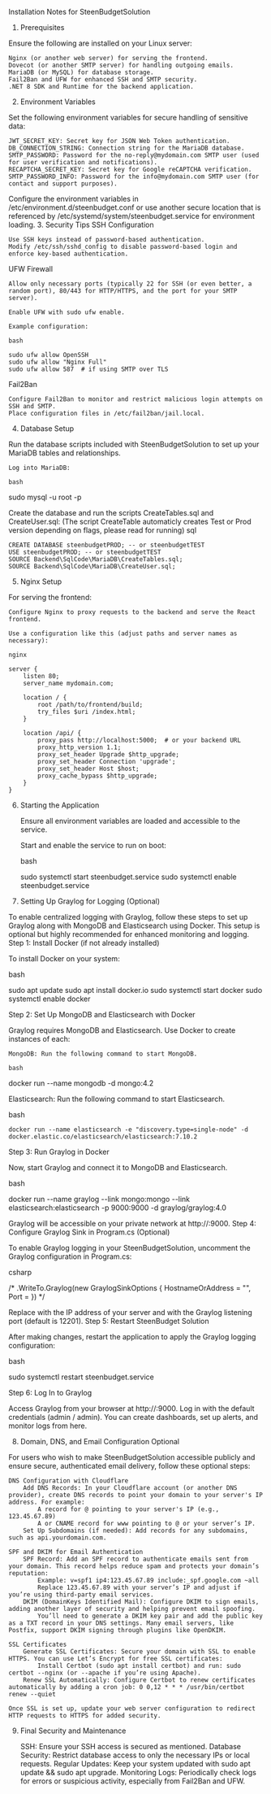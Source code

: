 Installation Notes for SteenBudgetSolution
1. Prerequisites

Ensure the following are installed on your Linux server:

    Nginx (or another web server) for serving the frontend.
    Dovecot (or another SMTP server) for handling outgoing emails.
    MariaDB (or MySQL) for database storage.
    Fail2Ban and UFW for enhanced SSH and SMTP security.
    .NET 8 SDK and Runtime for the backend application.

2. Environment Variables

Set the following environment variables for secure handling of sensitive data:

    JWT_SECRET_KEY: Secret key for JSON Web Token authentication.
    DB_CONNECTION_STRING: Connection string for the MariaDB database.
    SMTP_PASSWORD: Password for the no-reply@mydomain.com SMTP user (used for user verification and notifications).
    RECAPTCHA_SECRET_KEY: Secret key for Google reCAPTCHA verification.
    SMTP_PASSWORD_INFO: Password for the info@mydomain.com SMTP user (for contact and support purposes).

Configure the environment variables in /etc/environment.d/steenbudget.conf or use another secure location that is referenced by /etc/systemd/system/steenbudget.service for environment loading.
3. Security Tips
SSH Configuration

    Use SSH keys instead of password-based authentication.
    Modify /etc/ssh/sshd_config to disable password-based login and enforce key-based authentication.

UFW Firewall

    Allow only necessary ports (typically 22 for SSH (or even better, a random port), 80/443 for HTTP/HTTPS, and the port for your SMTP server).

    Enable UFW with sudo ufw enable.

    Example configuration:

    bash

    sudo ufw allow OpenSSH
    sudo ufw allow "Nginx Full"
    sudo ufw allow 587  # if using SMTP over TLS

Fail2Ban

    Configure Fail2Ban to monitor and restrict malicious login attempts on SSH and SMTP.
    Place configuration files in /etc/fail2ban/jail.local.

4. Database Setup

Run the database scripts included with SteenBudgetSolution to set up your MariaDB tables and relationships.

    Log into MariaDB:

    bash

sudo mysql -u root -p

Create the database and run the scripts CreateTables.sql and CreateUser.sql: 
(The script CreateTable automaticly creates Test or Prod version depending on flags, please read for running)
sql
    
    CREATE DATABASE steenbudgetPROD; -- or steenbudgetTEST 
    USE steenbudgetPROD; -- or steenbudgetTEST
    SOURCE Backend\SqlCode\MariaDB\CreateTables.sql;
    SOURCE Backend\SqlCode\MariaDB\CreateUser.sql;

5. Nginx Setup

For serving the frontend:

    Configure Nginx to proxy requests to the backend and serve the React frontend.

    Use a configuration like this (adjust paths and server names as necessary):

    nginx

    server {
        listen 80;
        server_name mydomain.com;

        location / {
            root /path/to/frontend/build;
            try_files $uri /index.html;
        }

        location /api/ {
            proxy_pass http://localhost:5000;  # or your backend URL
            proxy_http_version 1.1;
            proxy_set_header Upgrade $http_upgrade;
            proxy_set_header Connection 'upgrade';
            proxy_set_header Host $host;
            proxy_cache_bypass $http_upgrade;
        }
    }

6. Starting the Application

    Ensure all environment variables are loaded and accessible to the service.

    Start and enable the service to run on boot:

    bash

    sudo systemctl start steenbudget.service
    sudo systemctl enable steenbudget.service

7. Setting Up Graylog for Logging (Optional)

To enable centralized logging with Graylog, follow these steps to set up Graylog along with MongoDB and Elasticsearch using Docker. This setup is optional but highly recommended for enhanced monitoring and logging.
Step 1: Install Docker (if not already installed)

To install Docker on your system:

bash

sudo apt update
sudo apt install docker.io
sudo systemctl start docker
sudo systemctl enable docker

Step 2: Set Up MongoDB and Elasticsearch with Docker

Graylog requires MongoDB and Elasticsearch. Use Docker to create instances of each:

    MongoDB: Run the following command to start MongoDB.

    bash

docker run --name mongodb -d mongo:4.2

Elasticsearch: Run the following command to start Elasticsearch.

bash

    docker run --name elasticsearch -e "discovery.type=single-node" -d docker.elastic.co/elasticsearch/elasticsearch:7.10.2

Step 3: Run Graylog in Docker

Now, start Graylog and connect it to MongoDB and Elasticsearch.

bash

docker run --name graylog --link mongo:mongo --link elasticsearch:elasticsearch -p 9000:9000 -d graylog/graylog:4.0

Graylog will be accessible on your private network at http://<your-server-ip>:9000.
Step 4: Configure Graylog Sink in Program.cs (Optional)

To enable Graylog logging in your SteenBudgetSolution, uncomment the Graylog configuration in Program.cs:

csharp

/*
.WriteTo.Graylog(new GraylogSinkOptions
{
    HostnameOrAddress = "<your-server-ip>",
    Port = <graylog-port>
})
*/

Replace <your-server-ip> with the IP address of your server and <graylog-port> with the Graylog listening port (default is 12201).
Step 5: Restart SteenBudget Solution

After making changes, restart the application to apply the Graylog logging configuration:

bash

sudo systemctl restart steenbudget.service

Step 6: Log In to Graylog

Access Graylog from your browser at http://<your-server-ip>:9000. Log in with the default credentials (admin / admin). You can create dashboards, set up alerts, and monitor logs from here.   

8. Domain, DNS, and Email Configuration Optional

For users who wish to make SteenBudgetSolution accessible publicly and ensure secure, authenticated email delivery, follow these optional steps:

    DNS Configuration with Cloudflare
        Add DNS Records: In your Cloudflare account (or another DNS provider), create DNS records to point your domain to your server's IP address. For example:
            A record for @ pointing to your server's IP (e.g., 123.45.67.89)
            A or CNAME record for www pointing to @ or your server’s IP.
        Set Up Subdomains (if needed): Add records for any subdomains, such as api.yourdomain.com.

    SPF and DKIM for Email Authentication
        SPF Record: Add an SPF record to authenticate emails sent from your domain. This record helps reduce spam and protects your domain’s reputation:
            Example: v=spf1 ip4:123.45.67.89 include:_spf.google.com ~all
            Replace 123.45.67.89 with your server’s IP and adjust if you’re using third-party email services.
        DKIM (DomainKeys Identified Mail): Configure DKIM to sign emails, adding another layer of security and helping prevent email spoofing.
            You’ll need to generate a DKIM key pair and add the public key as a TXT record in your DNS settings. Many email servers, like Postfix, support DKIM signing through plugins like OpenDKIM.

    SSL Certificates
        Generate SSL Certificates: Secure your domain with SSL to enable HTTPS. You can use Let’s Encrypt for free SSL certificates:
            Install Certbot (sudo apt install certbot) and run: sudo certbot --nginx (or --apache if you’re using Apache).
        Renew SSL Automatically: Configure Certbot to renew certificates automatically by adding a cron job: 0 0,12 * * * /usr/bin/certbot renew --quiet

    Once SSL is set up, update your web server configuration to redirect HTTP requests to HTTPS for added security.

9. Final Security and Maintenance

    SSH: Ensure your SSH access is secured as mentioned.
    Database Security: Restrict database access to only the necessary IPs or local requests.
    Regular Updates: Keep your system updated with sudo apt update && sudo apt upgrade.
    Monitoring Logs: Periodically check logs for errors or suspicious activity, especially from Fail2Ban and UFW.
